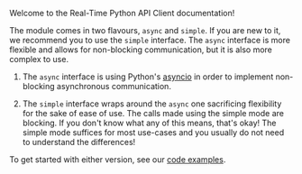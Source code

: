 Welcome to the Real-Time Python API Client documentation!

The module comes in two flavours, `async` and `simple`. If you are new to it, we recommend you to use the `simple` interface. The `async` interface is more flexible and allows for non-blocking communication, but it is also more complex to use.

1. The `async` interface is using Python's [asyncio](https://docs.python.org/3/library/asyncio.html) in order to implement non-blocking asynchronous communication.

2. The `simple` interface wraps around the `async` one sacrificing flexibility for the sake of ease of use. The calls made using the simple mode are blocking. If you don't know what any of this means, that's okay! The simple mode suffices for most use-cases and you usually do not need to understand the differences!

To get started with either version, see our [code examples](./examples/index.md).
